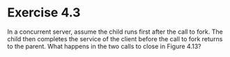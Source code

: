 # Exercise 4.3
In a concurrent server, assume the child runs first after the call to fork. The child then completes the service of the client before the call to fork returns to the parent. What happens in the two calls to close in Figure 4.13?
